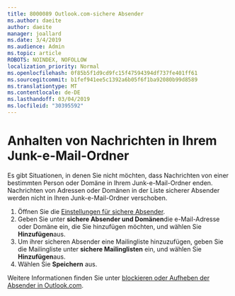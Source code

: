 ```yaml
---
title: 8000089 Outlook.com-sichere Absender
ms.author: daeite
author: daeite
manager: joallard
ms.date: 3/4/2019
ms.audience: Admin
ms.topic: article
ROBOTS: NOINDEX, NOFOLLOW
localization_priority: Normal
ms.openlocfilehash: 0f85b5f1d9cd9fc15f47594394df737fe401ff61
ms.sourcegitcommit: b1fef941ee5c1392a6b05f6f1ba92080b99d8589
ms.translationtype: MT
ms.contentlocale: de-DE
ms.lasthandoff: 03/04/2019
ms.locfileid: "30395592"
---
```

# <a name="stop-messages-from-going-into-your-junk-email-folder"></a>Anhalten von Nachrichten in Ihrem Junk-e-Mail-Ordner

Es gibt Situationen, in denen Sie nicht möchten, dass Nachrichten von einer bestimmten Person oder Domäne in Ihrem Junk-e-Mail-Ordner enden. Nachrichten von Adressen oder Domänen in der Liste sicherer Absender werden nicht in Ihren Junk-e-Mail-Ordner verschoben.

1. Öffnen Sie die [Einstellungen für sichere Absender](https://go.microsoft.com/fwlink/?linkid=2035804).
2. Geben Sie unter **sichere Absender und Domänen**die e-Mail-Adresse oder Domäne ein, die Sie hinzufügen möchten, und wählen Sie **Hinzufügen**aus.
3. Um ihrer sicheren Absender eine Mailingliste hinzuzufügen, geben Sie die Mailingliste unter **sichere Mailinglisten** ein, und wählen Sie **Hinzufügen**aus.
4. Wählen Sie **Speichern** aus.

Weitere Informationen finden Sie unter [blockieren oder Aufheben der Absender in Outlook.com](https://support.office.com/article/afba1c94-77bb-4f50-8b85-057cf52f4d5e).